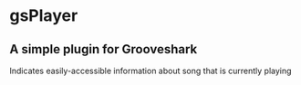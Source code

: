 gsPlayer
========

A simple plugin for Grooveshark
----
Indicates easily-accessible information about song that is currently playing
